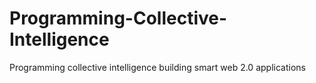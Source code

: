 Programming-Collective-Intelligence
===================================

Programming collective intelligence building smart web 2.0 applications
